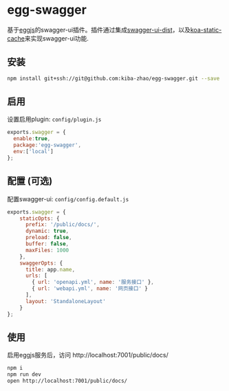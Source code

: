 # egg-swagger #
基于[eggjs](https://eggjs.org/zh-cn/index.html)的swagger-ui插件。插件通过集成[swagger-ui-dist](https://github.com/swagger-api/swagger-ui#readme)，以及[koa-static-cache](https://github.com/koajs/static-cache#readme)来实现swagger-ui功能.

## 安装 ##
```bash
npm install git+ssh://git@github.com:kiba-zhao/egg-swagger.git --save
```

## 启用 ##
设置启用plugin: `config/plugin.js`
```javascript
exports.swagger = {
  enable:true,
  package:'egg-swagger',
  env:['local']
};
```

## 配置 (可选) ##
配置swagger-ui: `config/config.default.js`
```javascript
exports.swagger = {
    staticOpts: {
      prefix: '/public/docs/',
      dynamic: true,
      preload: false,
      buffer: false,
      maxFiles: 1000
    },
    swaggerOpts: {
      title: app.name,
      urls: [
        { url: 'openapi.yml', name: '服务接口' },
        { url: 'webapi.yml', name: '网页接口' }
      ],
      layout: 'StandaloneLayout'
    }
};
```

## 使用 ##
启用eggjs服务后，访问 http://localhost:7001/public/docs/
```bash
npm i
npm run dev
open http://localhost:7001/public/docs/
```


